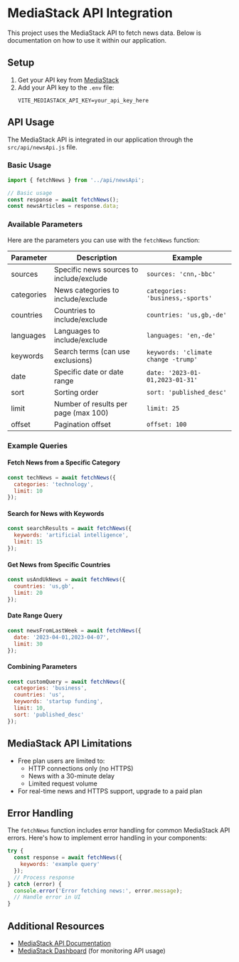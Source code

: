 # MediaStack API Integration

This project uses the MediaStack API to fetch news data. Below is documentation on how to use it within our application.

## Setup

1. Get your API key from [MediaStack](https://mediastack.com/)
2. Add your API key to the `.env` file:
   ```
   VITE_MEDIASTACK_API_KEY=your_api_key_here
   ```

## API Usage

The MediaStack API is integrated in our application through the `src/api/newsApi.js` file.

### Basic Usage

```javascript
import { fetchNews } from '../api/newsApi';

// Basic usage
const response = await fetchNews();
const newsArticles = response.data;
```

### Available Parameters

Here are the parameters you can use with the `fetchNews` function:

| Parameter    | Description                                         | Example                             |
|--------------|-----------------------------------------------------|-------------------------------------|
| sources      | Specific news sources to include/exclude            | `sources: 'cnn,-bbc'`              |
| categories   | News categories to include/exclude                  | `categories: 'business,-sports'`    |
| countries    | Countries to include/exclude                        | `countries: 'us,gb,-de'`            |
| languages    | Languages to include/exclude                        | `languages: 'en,-de'`               |
| keywords     | Search terms (can use exclusions)                   | `keywords: 'climate change -trump'` |
| date         | Specific date or date range                         | `date: '2023-01-01,2023-01-31'`     |
| sort         | Sorting order                                       | `sort: 'published_desc'`            |
| limit        | Number of results per page (max 100)                | `limit: 25`                         |
| offset       | Pagination offset                                   | `offset: 100`                       |

### Example Queries

#### Fetch News from a Specific Category

```javascript
const techNews = await fetchNews({
  categories: 'technology',
  limit: 10
});
```

#### Search for News with Keywords

```javascript
const searchResults = await fetchNews({
  keywords: 'artificial intelligence',
  limit: 15
});
```

#### Get News from Specific Countries

```javascript
const usAndUkNews = await fetchNews({
  countries: 'us,gb',
  limit: 20
});
```

#### Date Range Query

```javascript
const newsFromLastWeek = await fetchNews({
  date: '2023-04-01,2023-04-07',
  limit: 30
});
```

#### Combining Parameters

```javascript
const customQuery = await fetchNews({
  categories: 'business',
  countries: 'us',
  keywords: 'startup funding',
  limit: 10,
  sort: 'published_desc'
});
```

## MediaStack API Limitations

- Free plan users are limited to:
  - HTTP connections only (no HTTPS)
  - News with a 30-minute delay
  - Limited request volume
- For real-time news and HTTPS support, upgrade to a paid plan

## Error Handling

The `fetchNews` function includes error handling for common MediaStack API errors. Here's how to implement error handling in your components:

```javascript
try {
  const response = await fetchNews({
    keywords: 'example query'
  });
  // Process response
} catch (error) {
  console.error('Error fetching news:', error.message);
  // Handle error in UI
}
```

## Additional Resources

- [MediaStack API Documentation](https://mediastack.com/documentation)
- [MediaStack Dashboard](https://mediastack.com/dashboard) (for monitoring API usage) 